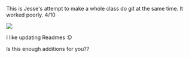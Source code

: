 This is Jesse's attempt to make a whole class do git at the same time. It worked poorly. 
4/10

<img src="https://vignette3.wikia.nocookie.net/mariokart/images/2/28/Donkey_Kong.jpg/revision/latest?cb=20170711023705">
 
I like updating Readmes :D 

Is this enough additions for you??
